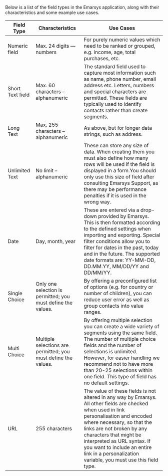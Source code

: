Below is a list of the field types in the Emarsys application,
along with their characteristics and some example use cases.

| Field Type       | Characteristics                                                | Use Cases                                                                                                                                                                                                                                                                                                                                                  |
|------------------|----------------------------------------------------------------|------------------------------------------------------------------------------------------------------------------------------------------------------------------------------------------------------------------------------------------------------------------------------------------------------------------------------------------------------------|
| Numeric field    | Max. 24 digits — numbers                                       | For purely numeric values which need to be ranked or grouped, e.g. income, age, total purchases, etc.                                                                                                                                                                                                                                                      |
| Short Text field | Max. 60 characters – alphanumeric                              | The standard field used to capture most information such as name, phone number, email address etc. Letters, numbers and special characters are permitted. These fields are typically used to identify contacts rather than create segments.                                                                                                                |
| Long Text        | Max. 255 characters – alphanumeric                             | As above, but for longer data strings, such as address.                                                                                                                                                                                                                                                                                                    |
| Unlimited Text   | No limit – alphanumeric                                        | These can store any size of data. When creating them you must also define how many rows will be used if the field is displayed in a form.You should only use this size of field after consulting Emarsys Support, as there may be performance penalties if it is used in the wrong way.                                                                    |
| Date             | Day, month, year                                               | These are entered via a drop-down provided by Emarsys. This is then formatted according to the defined settings when importing and exporting. Special filter conditions allow you to filter for dates in the past, today and in the future. The supported date formats are: YY-MM-DD, DD.MM.YY, MM/DD/YY and DD/MM/YY.                                     |
| Single Choice    | Only one selection is permitted; you must define the values.   | By offering a preconfigured list of options (e.g. for country or number of children), you can reduce user error as well as group contacts into value ranges.                                                                                                                                                                                               |
| Multi Choice     | Multiple selections are permitted; you must define the values. | By offering multiple selection you can create a wide variety of segments using the same field. The number of multiple choice fields and the number of selections is unlimited. However, for easier handling we recommend not to have more than 20-25 selections within one field. This type of field has no default settings.                              |
| URL              | 255 characters                                                 | The value of these fields is not altered in any way by Emarsys. All other fields are checked when used in link personalisation and encoded where necessary, so that the links are not broken by any characters that might be interpreted as URL syntax. If you want to include an entire link in a personalization variable, you must use this field type. |
